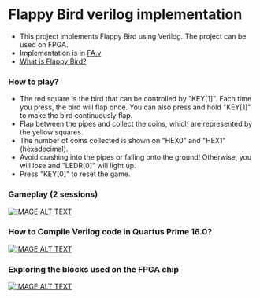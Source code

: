 # Flappy Bird verilog implementation

* This project implements Flappy Bird using Verilog. The project can be used on FPGA.
* Implementation is in [FA.v](./FA.v)
* [What is Flappy Bird? ](http://flappybird.io)

### How to play?
* The red square is the bird that can be controlled by "KEY[1]". Each time you press, the bird will flap once. You can also press and hold "KEY[1]" to make the bird continuously flap.
* Flap between the pipes and collect the coins, which are represented by the yellow squares.
* The number of coins collected is shown on "HEX0" and "HEX1" (hexadecimal).
* Avoid crashing into the pipes or falling onto the ground! Otherwise, you will lose and "LEDR[0]" will light up.
* Press "KEY[0]" to reset the game.

### Gameplay (2 sessions)
[![IMAGE ALT TEXT](http://img.youtube.com/vi/AvKw8V-zZKM/0.jpg)](https://youtu.be/AvKw8V-zZKM)

### How to Compile Verilog code in Quartus Prime 16.0?
[![IMAGE ALT TEXT](http://img.youtube.com/vi/UX5_v0UBo7c/0.jpg)](https://youtu.be/UX5_v0UBo7c)

### Exploring the blocks used on the FPGA chip
[![IMAGE ALT TEXT](http://img.youtube.com/vi/0gz7_QyOUn0/0.jpg)](https://youtu.be/0gz7_QyOUn0)
